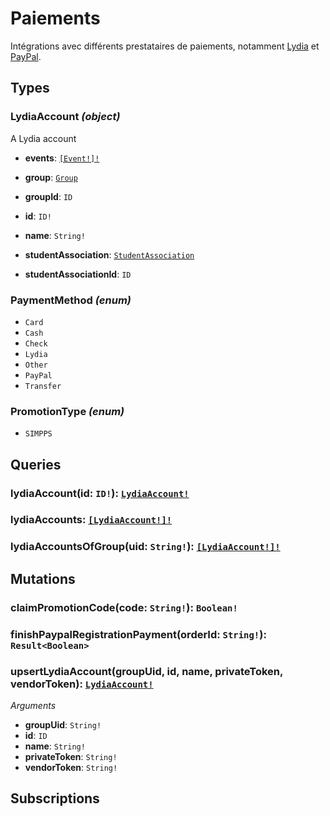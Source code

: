 # Paiements
<html><head></head><body>
<p>Intégrations avec différents prestataires de paiements, notamment <a href="https://lydia-app.com">Lydia</a> et <a href="https://paypal.com">PayPal</a>.</p></body></html>

## Types
### LydiaAccount *(object)*
A Lydia account

- **events**: [`[Event!]!`](./events.md#event-object)
  
  
  
  
  
- **group**: [`Group`](./groups.md#group-object)
  
  
  
  
  
- **groupId**: `ID`
  
  
  
  
  
- **id**: `ID!`
  
  
  
  
  
- **name**: `String!`
  
  
  
  
  
- **studentAssociation**: [`StudentAssociation`](./student-associations.md#studentassociation-object)
  
  
  
  
  
- **studentAssociationId**: `ID`
  
  
  
  
  


### PaymentMethod *(enum)*


- `Card`
- `Cash`
- `Check`
- `Lydia`
- `Other`
- `PayPal`
- `Transfer`


### PromotionType *(enum)*


- `SIMPPS`

## Queries
### lydiaAccount(id: `ID!`): [`LydiaAccount!`](./payments.md#lydiaaccount-object)





### lydiaAccounts: [`[LydiaAccount!]!`](./payments.md#lydiaaccount-object)





### lydiaAccountsOfGroup(uid: `String!`): [`[LydiaAccount!]!`](./payments.md#lydiaaccount-object)





## Mutations
### claimPromotionCode(code: `String!`): `Boolean!`





### finishPaypalRegistrationPayment(orderId: `String!`): `Result<Boolean>`





### upsertLydiaAccount(groupUid, id, name, privateToken, vendorToken): [`LydiaAccount!`](./payments.md#lydiaaccount-object)



*Arguments*

- **groupUid**: `String!`
- **id**: `ID`
- **name**: `String!`
- **privateToken**: `String!`
- **vendorToken**: `String!`


## Subscriptions